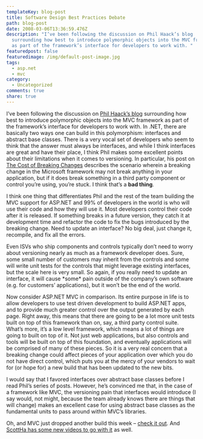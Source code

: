 ```yaml
---
templateKey: blog-post
title: Software Design Best Practices Debate
path: blog-post
date: 2008-03-06T13:36:59.476Z
description: "I’ve been following the discussion on Phil Haack’s blog
  surrounding how best to introduce polymorphic objects into the MVC framework
  as part of the framework’s interface for developers to work with. "
featuredpost: false
featuredimage: /img/default-post-image.jpg
tags:
  - asp.net
  - mvc
category:
  - Uncategorized
comments: true
share: true
---
```

<!--StartFragment-->

I’ve been following the discussion on [Phil Haack’s blog](http://haacked.com/) surrounding how best to introduce polymorphic objects into the MVC framework as part of the framework’s interface for developers to work with. In .NET, there are basically two ways one can build in this polymorphism: interfaces and abstract base classes. There is a very vocal set of developers who seem to think that the answer must always be interfaces, and while I think interfaces are great and have their place, I think Phil makes some excellent points about their limitations when it comes to versioning. In particular, his post on [The Cost of Breaking Changes](http://haacked.com/archive/2008/03/04/the-cost-of-breaking-changes.aspx) describes the scenario wherein a breaking change in the Microsoft framework may not break anything in your application, but if it does break something in a third party component or control you’re using, you’re stuck. I think that’s a **bad thing**.

I think one thing that differentiates Phil and the rest of the team building the MVC support for ASP.NET and 99% of developers in the world is who will use their code and how they will use it. Most developers control their code after it is released. If something breaks in a future version, they catch it at development time and refactor the code to fix the bugs introduced by the breaking change. Need to update an interface? No big deal, just change it, recompile, and fix all the errors.

Even ISVs who ship components and controls typically don’t need to worry about versioning nearly as much as a framework developer does. Sure, some small number of customers may inherit from the controls and some will write unit tests for the controls that might leverage existing interfaces, but the scale here is very small. So again, if you really need to update an interface, it will cause \*some\* pain outside of the company’s own software (e.g. for customers’ applications), but it won’t be the end of the world.

Now consider ASP.NET MVC in comparison. Its entire purpose in life is to allow developers to use test driven development to build ASP.NET apps, and to provide much greater control over the output generated by each page. Right away, this means that there are going to be a lot more unit tests built on top of this framework than on, say, a third party control suite. What’s more, it’s a low level framework, which means a lot of things are going to built on top of it. Not just web applications, but also controls and tools will be built on top of this foundation, and eventually applications will be comprised of many of these pieces. So it is a very real concern that a breaking change could affect pieces of your application over which you do not have direct control, which puts you at the mercy of your vendors to wait for (or hope for) a new build that has been updated to the new bits.

I would say that I favored interfaces over abstract base classes before I read Phil’s series of posts. However, he’s convinced me that, in the case of a framework like MVC, the versioning pain that interfaces would introduce (I say would, not might, because the team already knows there are things that will change) makes an excellent case for using abstract base classes as the fundamental units to pass around within MVC’s libraries.

Oh, and MVC just dropped another build this week – [check it out](http://www.asp.net/mvc). And [ScottHa has some new videos to go with it](http://www.hanselman.com/blog/ASPNETMVCPreview2ScreencastTutorials.aspx) as well.

<!--EndFragment-->